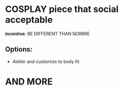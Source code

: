 # COSPLAY piece that social acceptable
**incentive**: BE DIFFERENT THAN NORMIE
## Options: 
+ Atelier and customize to body fit 

# AND MORE
